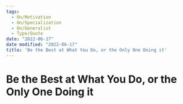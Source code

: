 ```yaml
---
tags:
  - On/Motivation
  - On/Specialization
  - On/Generalist
  - Type/Quote
date: "2022-06-17"
date modified: "2022-06-17"
title: 'Be the Best at What You Do, or the Only One Doing it'
---
```


# Be the Best at What You Do, or the Only One Doing it

